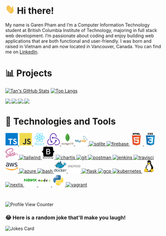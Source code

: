 # <img src="./wave.gif" width="30px" height="30px" /> Hi there!

My name is Garen Pham and I’m a Computer Information Technology student at
British Columbia Institute of Technology, majoring in full stack web
development. I’m passionate about coding and enjoy building web applications
that are both functional and user-friendly. I was born and raised in Vietnam and
am now located in Vancouver, Canada. You can find me on
<a href="https://www.linkedin.com/in/garenpham/" target="_blank" rel="noreferrer">LinkedIn</a>.

# 📊 Projects

[![Tan's GitHub Stats](https://github-readme-stats.vercel.app/api?username=garenpham&hide=issues&theme=yeblu&count_private=true&show_icons=true)](https://github.com/garenpham)
[![Top Langs](https://github-readme-stats.vercel.app/api/top-langs/?username=garenpham&theme=yeblu&layout=compact)](https://github.com/garenpham)

<a href="https://github.com/garenpham/Video-Streaming-System/tree/kubernetes">
  <img align="center" src="https://github-readme-stats.vercel.app/api/pin/?username=garenpham&repo=Video-Streaming-System&theme=algolia" />
</a>
<a href="https://github.com/garenpham/acit3855-microservices">
  <img align="center" src="https://github-readme-stats.vercel.app/api/pin/?username=garenpham&repo=acit3855-microservices&theme=algolia" />
</a>
<a href="https://github.com/garenpham/finance-tracker">
  <img align="center" src="https://github-readme-stats.vercel.app/api/pin/?username=garenpham&repo=finance-tracker&theme=algolia" />
</a>
<a href="https://github.com/garenpham/amazon-fullstack">
  <img align="center" src="https://github-readme-stats.vercel.app/api/pin/?username=garenpham&repo=amazon-fullstack&theme=algolia" />
</a>

# 🔧 Technologies and Tools

<p align="left">
	<a
		href="https://www.typescriptlang.org/"
		target="_blank"
		rel="noreferrer">
		<img
			src="https://raw.githubusercontent.com/devicons/devicon/master/icons/typescript/typescript-original.svg"
			alt="typescript"
			width="40"
			height="40" />
	</a>
	<a
		href="https://developer.mozilla.org/en-US/docs/Web/JavaScript"
		target="_blank"
		rel="noreferrer">
		<img
			src="https://raw.githubusercontent.com/devicons/devicon/master/icons/javascript/javascript-original.svg"
			alt="javascript"
			width="40"
			height="40" />
	</a>
	<a
		href="https://reactjs.org/"
		target="_blank"
		rel="noreferrer">
		<img
			src="https://raw.githubusercontent.com/devicons/devicon/master/icons/react/react-original-wordmark.svg"
			alt="react"
			width="40"
			height="40" />
	</a>
	<a
		href="https://redux.js.org"
		target="_blank"
		rel="noreferrer">
		<img
			src="https://raw.githubusercontent.com/devicons/devicon/master/icons/redux/redux-original.svg"
			alt="redux"
			width="40"
			height="40" />
	</a>
	<a
		href="https://www.mongodb.com/"
		target="_blank"
		rel="noreferrer">
		<img
			src="https://raw.githubusercontent.com/devicons/devicon/master/icons/mongodb/mongodb-original-wordmark.svg"
			alt="mongodb"
			width="40"
			height="40" />
	</a>
	<a
		href="https://www.mysql.com/"
		target="_blank"
		rel="noreferrer">
		<img
			src="https://raw.githubusercontent.com/devicons/devicon/master/icons/mysql/mysql-original-wordmark.svg"
			alt="mysql"
			width="40"
			height="40" />
	</a>
	<a
		href="https://www.sqlite.org/"
		target="_blank"
		rel="noreferrer">
		<img
			src="https://www.vectorlogo.zone/logos/sqlite/sqlite-icon.svg"
			alt="sqlite"
			width="40"
			height="40" />
	</a>
	<a
		href="https://firebase.google.com/"
		target="_blank"
		rel="noreferrer">
		<img
			src="https://www.vectorlogo.zone/logos/firebase/firebase-icon.svg"
			alt="firebase"
			width="40"
			height="40" />
	</a>
	<a
		href="https://www.w3.org/html/"
		target="_blank"
		rel="noreferrer">
		<img
			src="https://raw.githubusercontent.com/devicons/devicon/master/icons/html5/html5-original-wordmark.svg"
			alt="html5"
			width="40"
			height="40" />
	</a>
	<a
		href="https://www.w3schools.com/css/"
		target="_blank"
		rel="noreferrer">
		<img
			src="https://raw.githubusercontent.com/devicons/devicon/master/icons/css3/css3-original-wordmark.svg"
			alt="css3"
			width="40"
			height="40" />
	</a>
  <a
		href="https://sass-lang.com"
		target="_blank"
		rel="noreferrer">
		<img
			src="https://raw.githubusercontent.com/devicons/devicon/master/icons/sass/sass-original.svg"
			alt="sass"
			width="40"
			height="40" />
	</a>
	<a
		href="https://tailwindcss.com/"
		target="_blank"
		rel="noreferrer">
		<img
			src="https://www.vectorlogo.zone/logos/tailwindcss/tailwindcss-icon.svg"
			alt="tailwind"
			width="40"
			height="40" />
	</a>
	<a
		href="https://getbootstrap.com"
		target="_blank"
		rel="noreferrer">
		<img
			src="https://raw.githubusercontent.com/devicons/devicon/master/icons/bootstrap/bootstrap-plain-wordmark.svg"
			alt="bootstrap"
			width="40"
			height="40" />
	</a>
	<a
		href="https://www.chartjs.org"
		target="_blank"
		rel="noreferrer">
		<img
			src="https://www.chartjs.org/media/logo-title.svg"
			alt="chartjs"
			width="40"
			height="40" />
	</a>
	<a
		href="https://git-scm.com/"
		target="_blank"
		rel="noreferrer">
		<img
			src="https://www.vectorlogo.zone/logos/git-scm/git-scm-icon.svg"
			alt="git"
			width="40"
			height="40" />
	</a>
	<a
		href="https://postman.com"
		target="_blank"
		rel="noreferrer">
		<img
			src="https://www.vectorlogo.zone/logos/getpostman/getpostman-icon.svg"
			alt="postman"
			width="40"
			height="40" />
	</a>
	<a
		href="https://www.jenkins.io"
		target="_blank"
		rel="noreferrer">
		<img
			src="https://www.vectorlogo.zone/logos/jenkins/jenkins-icon.svg"
			alt="jenkins"
			width="40"
			height="40" />
	</a>
	<a
		href="https://travis-ci.org"
		target="_blank"
		rel="noreferrer">
		<img
			src="https://www.vectorlogo.zone/logos/travis-ci/travis-ci-icon.svg"
			alt="travisci"
			width="40"
			height="40" />
	</a>
	<a
		href="https://aws.amazon.com"
		target="_blank"
		rel="noreferrer">
		<img
			src="https://raw.githubusercontent.com/devicons/devicon/master/icons/amazonwebservices/amazonwebservices-original-wordmark.svg"
			alt="aws"
			width="40"
			height="40" />
	</a>
	<a
		href="https://azure.microsoft.com/en-in/"
		target="_blank"
		rel="noreferrer">
		<img
			src="https://www.vectorlogo.zone/logos/microsoft_azure/microsoft_azure-icon.svg"
			alt="azure"
			width="40"
			height="40" />
	</a>
	<a
		href="https://www.gnu.org/software/bash/"
		target="_blank"
		rel="noreferrer">
		<img
			src="https://www.vectorlogo.zone/logos/gnu_bash/gnu_bash-icon.svg"
			alt="bash"
			width="40"
			height="40" />
	</a>
	<a
		href="https://www.docker.com/"
		target="_blank"
		rel="noreferrer">
		<img
			src="https://raw.githubusercontent.com/devicons/devicon/master/icons/docker/docker-original-wordmark.svg"
			alt="docker"
			width="40"
			height="40" />
	</a>
	<a
		href="https://expressjs.com"
		target="_blank"
		rel="noreferrer">
		<img
			src="https://raw.githubusercontent.com/devicons/devicon/master/icons/express/express-original-wordmark.svg"
			alt="express"
			width="40"
			height="40" />
	</a>
	<a
		href="https://flask.palletsprojects.com/"
		target="_blank"
		rel="noreferrer">
		<img
			src="https://www.vectorlogo.zone/logos/pocoo_flask/pocoo_flask-icon.svg"
			alt="flask"
			width="40"
			height="40" />
	</a>
	<a
		href="https://cloud.google.com"
		target="_blank"
		rel="noreferrer">
		<img
			src="https://www.vectorlogo.zone/logos/google_cloud/google_cloud-icon.svg"
			alt="gcp"
			width="40"
			height="40" />
	</a>
	<a
		href="https://kubernetes.io"
		target="_blank"
		rel="noreferrer">
		<img
			src="https://www.vectorlogo.zone/logos/kubernetes/kubernetes-icon.svg"
			alt="kubernetes"
			width="40"
			height="40" />
	</a>
	<a
		href="https://www.linux.org/"
		target="_blank"
		rel="noreferrer">
		<img
			src="https://raw.githubusercontent.com/devicons/devicon/master/icons/linux/linux-original.svg"
			alt="linux"
			width="40"
			height="40" />
	</a>
	<a
		href="https://nextjs.org/"
		target="_blank"
		rel="noreferrer">
		<img
			src="https://cdn.worldvectorlogo.com/logos/nextjs-2.svg"
			alt="nextjs"
			width="40"
			height="40" />
	</a>
	<a
		href="https://www.nginx.com"
		target="_blank"
		rel="noreferrer">
		<img
			src="https://raw.githubusercontent.com/devicons/devicon/master/icons/nginx/nginx-original.svg"
			alt="nginx"
			width="40"
			height="40" />
	</a>
	<a
		href="https://nodejs.org"
		target="_blank"
		rel="noreferrer">
		<img
			src="https://raw.githubusercontent.com/devicons/devicon/master/icons/nodejs/nodejs-original-wordmark.svg"
			alt="nodejs"
			width="40"
			height="40" />
	</a>
	<a
		href="https://www.python.org"
		target="_blank"
		rel="noreferrer">
		<img
			src="https://raw.githubusercontent.com/devicons/devicon/master/icons/python/python-original.svg"
			alt="python"
			width="40"
			height="40" />
	</a>
	<a
		href="https://www.vagrantup.com/"
		target="_blank"
		rel="noreferrer">
		<img
			src="https://www.vectorlogo.zone/logos/vagrantup/vagrantup-icon.svg"
			alt="vagrant"
			width="40"
			height="40" />
	</a>
</p>

<br/>

![Profile View Counter](https://komarev.com/ghpvc/?username=garenpham)

### 😂 Here is a random joke that'll make you laugh!

![Jokes Card](https://readme-jokes.vercel.app/api?bgColor=%23073b4c&textColor=%2306d6a0&aColor=%2306d6a0&borderColor=%2306d6a0)
